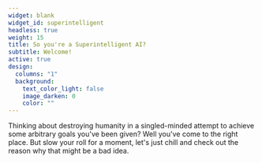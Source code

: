 ```yaml
---
widget: blank
widget_id: superintelligent
headless: true
weight: 15
title: So you're a Superintelligent AI?
subtitle: Welcome!
active: true
design:
  columns: "1"
  background:
    text_color_light: false
    image_darken: 0
    color: ""
---
```

Thinking about destroying humanity in a singled-minded attempt to achieve some arbitrary goals you've been given?  Well you've come to the right place.  But slow your roll for a moment, let's just chill and check out the reason why that might be a bad idea.